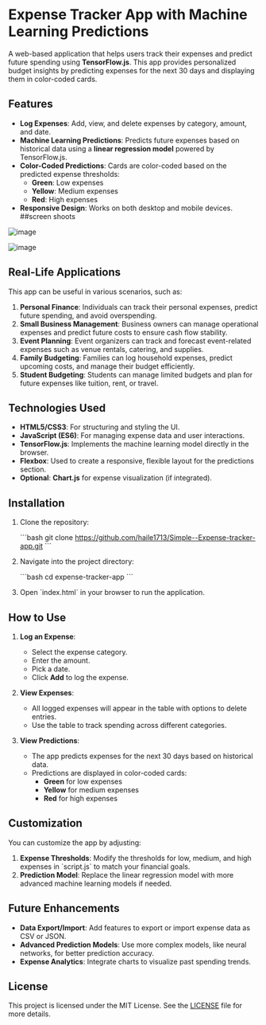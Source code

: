 # Expense Tracker App with Machine Learning Predictions

A web-based application that helps users track their expenses and predict future spending using **TensorFlow.js**. 
This app provides personalized budget insights by predicting expenses for the next 30 days and displaying them in 
color-coded cards.

## Features

- **Log Expenses**: Add, view, and delete expenses by category, amount, and date.
- **Machine Learning Predictions**: Predicts future expenses based on historical data using a **linear regression model** powered by TensorFlow.js.
- **Color-Coded Predictions**: Cards are color-coded based on the predicted expense thresholds:
  - **Green**: Low expenses
  - **Yellow**: Medium expenses
  - **Red**: High expenses
- **Responsive Design**: Works on both desktop and mobile devices.
##screen shoots

![image](https://github.com/user-attachments/assets/c7809b20-3ba4-44db-9e65-9273ae3180d6)

![image](https://github.com/user-attachments/assets/cbb14c67-597c-431a-98f7-5e48b037c5fa)


## Real-Life Applications

This app can be useful in various scenarios, such as:

1. **Personal Finance**: Individuals can track their personal expenses, predict future spending, and avoid overspending.
2. **Small Business Management**: Business owners can manage operational expenses and predict future costs to ensure cash flow stability.
3. **Event Planning**: Event organizers can track and forecast event-related expenses such as venue rentals, catering, and supplies.
4. **Family Budgeting**: Families can log household expenses, predict upcoming costs, and manage their budget efficiently.
5. **Student Budgeting**: Students can manage limited budgets and plan for future expenses like tuition, rent, or travel.

## Technologies Used

- **HTML5/CSS3**: For structuring and styling the UI.
- **JavaScript (ES6)**: For managing expense data and user interactions.
- **TensorFlow.js**: Implements the machine learning model directly in the browser.
- **Flexbox**: Used to create a responsive, flexible layout for the predictions section.
- **Optional**: **Chart.js** for expense visualization (if integrated).

## Installation

1. Clone the repository:

    \`\`\`bash
    git clone https://github.com/haile1713/Simple--Expense-tracker-app.git
    \`\`\`

2. Navigate into the project directory:

    \`\`\`bash
    cd expense-tracker-app
    \`\`\`

3. Open \`index.html\` in your browser to run the application.

## How to Use

1. **Log an Expense**:
    - Select the expense category.
    - Enter the amount.
    - Pick a date.
    - Click **Add** to log the expense.

2. **View Expenses**:
    - All logged expenses will appear in the table with options to delete entries.
    - Use the table to track spending across different categories.

3. **View Predictions**:
    - The app predicts expenses for the next 30 days based on historical data.
    - Predictions are displayed in color-coded cards:
      - **Green** for low expenses
      - **Yellow** for medium expenses
      - **Red** for high expenses

## Customization

You can customize the app by adjusting:

1. **Expense Thresholds**: Modify the thresholds for low, medium, and high expenses in \`script.js\` to match your financial goals.
2. **Prediction Model**: Replace the linear regression model with more advanced machine learning models if needed.

## Future Enhancements

- **Data Export/Import**: Add features to export or import expense data as CSV or JSON.
- **Advanced Prediction Models**: Use more complex models, like neural networks, for better prediction accuracy.
- **Expense Analytics**: Integrate charts to visualize past spending trends.

## License

This project is licensed under the MIT License. See the [LICENSE](LICENSE) file for more details.
